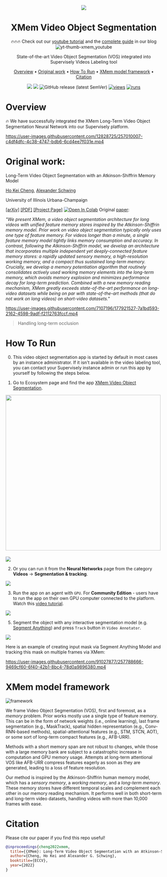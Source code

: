 <div align="center" markdown>

<img src="https://github.com/supervisely-ecosystem/XMem/assets/119248312/67188dc4-cc6b-47bd-b62e-d3d2b71ad7ac"/>  

# XMem Video Object Segmentation

🔥🔥🔥 Check out our [youtube tutorial](https://youtu.be/PQCdLCN7uCo) and the [complete guide](https://supervisely.com/blog/xmem-segment-anything-video-object-segmentation/)  in our blog
![yt-thumb-xmem_youtube](https://github.com/supervisely-ecosystem/XMem/assets/106374579/c4c18f53-27f0-4469-8a07-f59404199e64)

State-of-the-art Video Object Segmentation (VOS) integrated into Supervisely Videos Labeling tool

<p align="center">
  <a href="#overview">Overview</a> •
  <a href="#original-work">Original work</a> •
  <a href="#how-to-run">How To Run</a> •
  <a href="#xmem-model-framework">XMem model framework</a> •
  <a href="#citation">Citation</a>
</p>

[![](https://img.shields.io/badge/supervisely-ecosystem-brightgreen)](https://ecosystem.supervise.ly/apps/supervisely-ecosystem/xmem/supervisely_integration/serve)
[![](https://img.shields.io/badge/slack-chat-green.svg?logo=slack)](https://supervise.ly/slack)
![GitHub release (latest SemVer)](https://img.shields.io/github/v/release/supervisely-ecosystem/XMem)
[![views](https://app.supervise.ly/img/badges/views/supervisely-ecosystem/xmem/supervisely_integration/serve.png)](https://supervise.ly)
[![runs](https://app.supervise.ly/img/badges/runs/supervisely-ecosystem/xmem/supervisely_integration/serve.png)](https://supervise.ly)

</div>

# Overview

🔥 We have successfully integrated the XMem Long-Term Video Object Segmentation Neural Network into our Supervisely platform.

https://user-images.githubusercontent.com/12828725/257010007-c4df4dfc-4c38-4747-bdb6-6cd4ee7f031e.mp4

# Original work:

Long-Term Video Object Segmentation with an Atkinson-Shiffrin Memory Model

[Ho Kei Cheng](https://hkchengrex.github.io/), [Alexander Schwing](https://www.alexander-schwing.de/)

University of Illinois Urbana-Champaign

[[arXiv]](https://arxiv.org/abs/2207.07115) [[PDF]](https://arxiv.org/pdf/2207.07115.pdf) [[Project Page]](https://hkchengrex.github.io/XMem/) [![Open In Colab](https://colab.research.google.com/assets/colab-badge.svg)](https://colab.research.google.com/drive/1RXK5QsUo2-CnOiy5AOSjoZggPVHOPh1m?usp=sharing)
Original [paper](https://arxiv.org/pdf/2207.07115.pdf):

*"We present XMem, a video object segmentation architecture for long videos with unified feature memory stores inspired by the Atkinson-Shiffrin memory model. Prior work on video object segmentation typically only uses one type of feature memory. For videos longer than a minute, a single feature memory model tightly links memory consumption and accuracy. In contrast, following the Atkinson-Shiffrin model, we develop an architecture that incorporates multiple independent yet deeply-connected feature memory stores: a rapidly updated sensory memory, a high-resolution working memory, and a compact thus sustained long-term memory. Crucially, we develop a memory potentiation algorithm that routinely consolidates actively used working memory elements into the long-term memory, which avoids memory explosion and minimizes performance decay for long-term prediction. Combined with a new memory reading mechanism, XMem greatly exceeds state-of-the-art performance on long-video datasets while being on par with state-of-the-art methods (that do not work on long videos) on short-video datasets."*

https://user-images.githubusercontent.com/7107196/177921527-7a1bd593-2162-4598-9adf-f2112763fccf.mp4
>Handling long-term occlusion

# How To Run

0. This video object segmentation app is started by default in most cases by an instance administrator. If it isn't available in the video labeling tool, you can contact your Supervisely instance admin or run this app by yourself by following the steps below.

1. Go to Ecosystem page and find the app [XMem Video Object Segmentation](https://ecosystem.supervisely.com/apps/xmem/supervisely_integration/serve).  


<img data-key="sly-module-link" data-module-slug="supervisely-ecosystem/xmem/supervisely_integration/serve" src="https://github.com/supervisely-ecosystem/XMem/assets/119248312/bdcd22bc-b67a-4597-8b1c-4f9baa913717" width="500px" style='padding-bottom: 20px'/> 

<br>

<img src="https://github.com/supervisely-ecosystem/XMem/assets/119248312/b1227abd-ac72-4ef0-b8d3-fb3e186839ed"/>


2. Or you can run it from the **Neural Networks** page from the category **Videos** -> **Segmentation & tracking**.

<img src="https://github.com/supervisely-ecosystem/XMem/assets/119248312/314789ab-657c-4279-837c-03bc58bc4fb7"/>

3. Run the app on an agent with `GPU`. For **Community Edition** - users have to run the app on their own GPU computer connected to the platform. Watch this [video tutorial](https://youtu.be/aO7Zc4kTrVg).

<img src="https://github.com/supervisely-ecosystem/XMem/assets/119248312/78a4a760-df76-4fcf-a6a0-049fa213e55f"/>

5. Segment the object with any interactive segmentation model (e.g. [Segment Anything](https://ecosystem.supervisely.com/apps/serve-segment-anything-model)) and press `Track` button in `Video Annotator`.

<img src="https://github.com/supervisely-ecosystem/XMem/assets/119248312/b6dc0f9e-1822-4862-9c65-83aaf629fb05"/>

Here is an example of creating input mask via Segment Anything Model and tracking this mask on multiple frames via XMem:

https://user-images.githubusercontent.com/91027877/257788666-9469cf60-6f40-42b1-8bc4-78d0a9896380.mp4

# XMem model framework

![framework](https://imgur.com/ToE2frx.jpg)

We frame Video Object Segmentation (VOS), first and foremost, as a *memory* problem.
Prior works mostly use a single type of feature memory. This can be in the form of network weights (i.e., online learning), last frame segmentation (e.g., MaskTrack), spatial hidden representation (e.g., Conv-RNN-based methods), spatial-attentional features (e.g., STM, STCN, AOT), or some sort of long-term compact features (e.g., AFB-URR).

Methods with a short memory span are not robust to changes, while those with a large memory bank are subject to a catastrophic increase in computation and GPU memory usage. Attempts at long-term attentional VOS like AFB-URR compress features eagerly as soon as they are generated, leading to a loss of feature resolution.

Our method is inspired by the Atkinson-Shiffrin human memory model, which has a *sensory memory*, a *working memory*, and a *long-term memory*. These memory stores have different temporal scales and complement each other in our memory reading mechanism. It performs well in both short-term and long-term video datasets, handling videos with more than 10,000 frames with ease.

# Citation 

Please cite our paper if you find this repo useful!

```bibtex
@inproceedings{cheng2022xmem,
  title={{XMem}: Long-Term Video Object Segmentation with an Atkinson-Shiffrin Memory Model},
  author={Cheng, Ho Kei and Alexander G. Schwing},
  booktitle={ECCV},
  year={2022}
}
```

